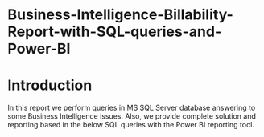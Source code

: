 # Business-Intelligence-Billability-Report-with-SQL-queries-and-Power-BI

# Introduction 
In this report we perform queries in MS SQL Server database answering to some Business Intelligence issues. Also, we provide complete solution and reporting based in the below SQL queries with the Power BI reporting tool.
